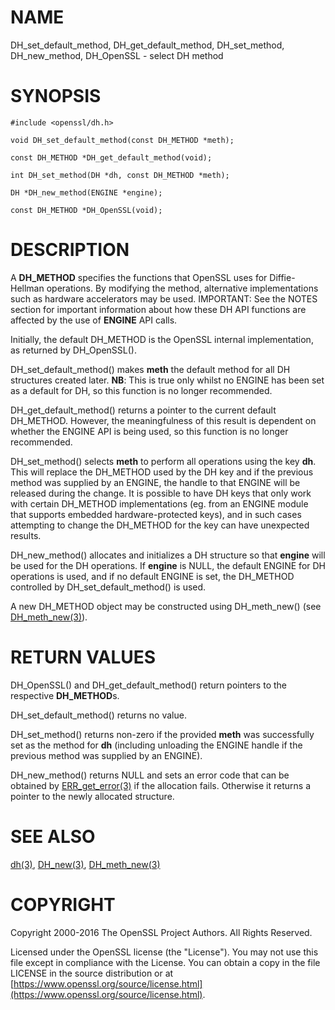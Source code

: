 # NAME

DH\_set\_default\_method, DH\_get\_default\_method,
DH\_set\_method, DH\_new\_method, DH\_OpenSSL - select DH method

# SYNOPSIS

    #include <openssl/dh.h>

    void DH_set_default_method(const DH_METHOD *meth);

    const DH_METHOD *DH_get_default_method(void);

    int DH_set_method(DH *dh, const DH_METHOD *meth);

    DH *DH_new_method(ENGINE *engine);

    const DH_METHOD *DH_OpenSSL(void);

# DESCRIPTION

A **DH\_METHOD** specifies the functions that OpenSSL uses for Diffie-Hellman
operations. By modifying the method, alternative implementations
such as hardware accelerators may be used. IMPORTANT: See the NOTES section for
important information about how these DH API functions are affected by the use
of **ENGINE** API calls.

Initially, the default DH\_METHOD is the OpenSSL internal implementation, as
returned by DH\_OpenSSL().

DH\_set\_default\_method() makes **meth** the default method for all DH
structures created later. **NB**: This is true only whilst no ENGINE has been set
as a default for DH, so this function is no longer recommended.

DH\_get\_default\_method() returns a pointer to the current default DH\_METHOD.
However, the meaningfulness of this result is dependent on whether the ENGINE
API is being used, so this function is no longer recommended.

DH\_set\_method() selects **meth** to perform all operations using the key **dh**.
This will replace the DH\_METHOD used by the DH key and if the previous method
was supplied by an ENGINE, the handle to that ENGINE will be released during the
change. It is possible to have DH keys that only work with certain DH\_METHOD
implementations (eg. from an ENGINE module that supports embedded
hardware-protected keys), and in such cases attempting to change the DH\_METHOD
for the key can have unexpected results.

DH\_new\_method() allocates and initializes a DH structure so that **engine** will
be used for the DH operations. If **engine** is NULL, the default ENGINE for DH
operations is used, and if no default ENGINE is set, the DH\_METHOD controlled by
DH\_set\_default\_method() is used.

A new DH\_METHOD object may be constructed using DH\_meth\_new() (see
[DH\_meth\_new(3)](http://man.he.net/man3/DH_meth_new)).

# RETURN VALUES

DH\_OpenSSL() and DH\_get\_default\_method() return pointers to the respective
**DH\_METHOD**s.

DH\_set\_default\_method() returns no value.

DH\_set\_method() returns non-zero if the provided **meth** was successfully set as
the method for **dh** (including unloading the ENGINE handle if the previous
method was supplied by an ENGINE).

DH\_new\_method() returns NULL and sets an error code that can be obtained by
[ERR\_get\_error(3)](http://man.he.net/man3/ERR_get_error) if the allocation fails. Otherwise it
returns a pointer to the newly allocated structure.

# SEE ALSO

[dh(3)](http://man.he.net/man3/dh), [DH\_new(3)](http://man.he.net/man3/DH_new), [DH\_meth\_new(3)](http://man.he.net/man3/DH_meth_new)

# COPYRIGHT

Copyright 2000-2016 The OpenSSL Project Authors. All Rights Reserved.

Licensed under the OpenSSL license (the "License").  You may not use
this file except in compliance with the License.  You can obtain a copy
in the file LICENSE in the source distribution or at
[https://www.openssl.org/source/license.html](https://www.openssl.org/source/license.html).
